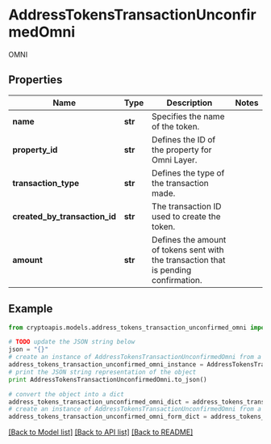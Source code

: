 # AddressTokensTransactionUnconfirmedOmni

OMNI

## Properties
Name | Type | Description | Notes
------------ | ------------- | ------------- | -------------
**name** | **str** | Specifies the name of the token. | 
**property_id** | **str** | Defines the ID of the property for Omni Layer. | 
**transaction_type** | **str** | Defines the type of the transaction made. | 
**created_by_transaction_id** | **str** | The transaction ID used to create the token. | 
**amount** | **str** | Defines the amount of tokens sent with the transaction that is pending confirmation. | 

## Example

```python
from cryptoapis.models.address_tokens_transaction_unconfirmed_omni import AddressTokensTransactionUnconfirmedOmni

# TODO update the JSON string below
json = "{}"
# create an instance of AddressTokensTransactionUnconfirmedOmni from a JSON string
address_tokens_transaction_unconfirmed_omni_instance = AddressTokensTransactionUnconfirmedOmni.from_json(json)
# print the JSON string representation of the object
print AddressTokensTransactionUnconfirmedOmni.to_json()

# convert the object into a dict
address_tokens_transaction_unconfirmed_omni_dict = address_tokens_transaction_unconfirmed_omni_instance.to_dict()
# create an instance of AddressTokensTransactionUnconfirmedOmni from a dict
address_tokens_transaction_unconfirmed_omni_form_dict = address_tokens_transaction_unconfirmed_omni.from_dict(address_tokens_transaction_unconfirmed_omni_dict)
```
[[Back to Model list]](../README.md#documentation-for-models) [[Back to API list]](../README.md#documentation-for-api-endpoints) [[Back to README]](../README.md)


